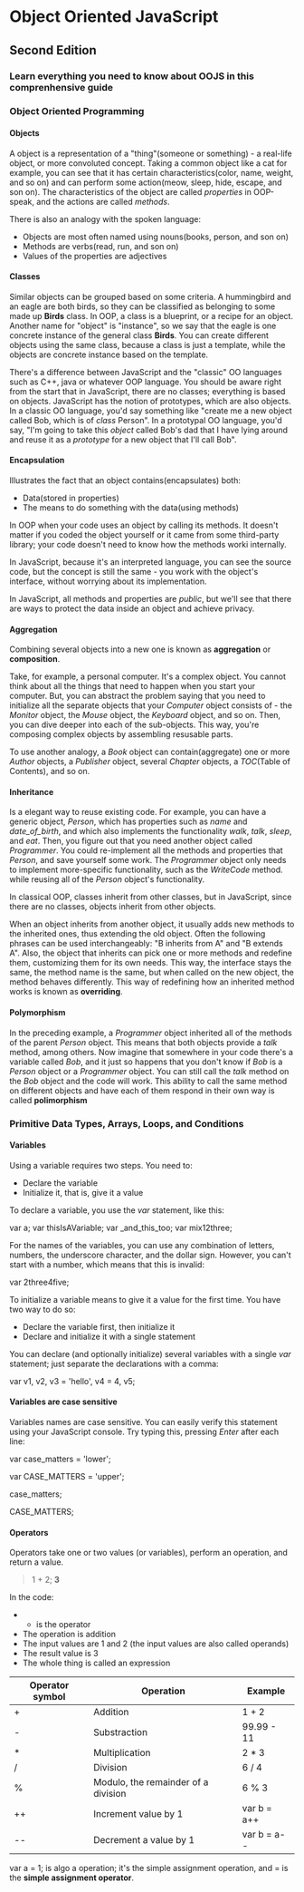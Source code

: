 # Object Oriented JavaScript
## Second Edition
### Learn everything you need to know about OOJS in this comprenhensive guide

### Object Oriented Programming
#### Objects

A object is a representation of a "thing"(someone or something) - a real-life object, or more convoluted concept. Taking a common object like a cat for example, you can see that it has certain characteristics(color, name, weight, and so on) and can perform some action(meow, sleep, hide, escape, and son on). The characteristics of the object are called *properties* in OOP-speak, and the actions are called *methods*.

There is also an analogy with the spoken language:

* Objects are most often named using nouns(books, person, and son on)
* Methods are verbs(read, run, and son on)
* Values of the properties are adjectives

#### Classes

Similar objects can be grouped based on some criteria. A hummingbird and an eagle are both birds, so they can be classified as belonging to some made up **Birds** class. In OOP, a class is a blueprint, or a recipe for an object. Another name for "object" is "instance", so we say that the eagle is one concrete instance of the general class **Birds**. You can create different objects using the same class, because a class is just a template, while the objects are concrete instance based on the template.

There's a difference between JavaScript and the "classic" OO languages such as C++, java or whatever OOP language. You should be aware right from the start that in JavaScript, there are no classes; everything is based on objects. JavaScript has the notion of prototypes, which are also objects. 
In a classic OO language, you'd say something like "create me a new object called Bob, which is of *class* Person". In a prototypal OO language, you'd say, "I'm going to take this *object* called Bob's dad that I have lying around and reuse it as a *prototype* for a new object that I'll call Bob".

#### Encapsulation

Illustrates the fact that an object contains(encapsulates) both:

* Data(stored in properties)
* The means to do something with the data(using methods)

In OOP when your code uses an object by calling its methods. It doesn't matter if you coded the object yourself or it came from some third-party library; your code doesn't need to know how the methods worki internally. 

In JavaScript, because it's an interpreted language, you can see the source code, but the concept is still the same - you work with the object's interface, without worrying about its implementation.

In JavaScript, all methods and properties are *public*, but we'll see that there are ways to protect the data inside an object and achieve privacy.

#### Aggregation

Combining several objects into a new one is known as **aggregation** or **composition**. 

Take, for example, a personal computer. It's a complex object. You cannot think about all the things that need to happen when you start your computer. But, you can abstract the problem saying that you need to initialize all the separate objects that your *Computer* object consists of - the *Monitor* object, the *Mouse* object, the *Keyboard* object, and so on. Then, you can dive deeper into each of the sub-objects. This way, you're composing complex objects by assembling resusable parts.

To use another analogy, a *Book* object can contain(aggregate) one or more *Author* objects, a *Publisher* object, several *Chapter* objects, a *TOC*(Table of Contents), and so on.

#### Inheritance

Is a elegant way to reuse existing code. For example, you can have a generic object, *Person*, which has properties such as *name* and *date_of_birth*, and which also implements the functionality *walk*, *talk*, *sleep*, and *eat*. Then, you figure out that you need another object called *Programmer*. You could re-implement all the methods and properties that *Person*, and save yourself some work. The *Programmer* object only needs to implement more-specific functionality, such as the *WriteCode* method. while reusing all of the *Person* object's functionality.

In classical OOP, classes inherit from other classes, but in JavaScript, since there are no classes, objects inherit from other objects.

When an object inherits from another object, it usually adds new methods to the inherited ones, thus extending the old object. Often the following phrases can be used interchangeably: "B inherits from A" and "B extends A". Also, the object that inherits can pick one or more methods and redefine them, customizing them for its own needs. This way, the interface stays the same, the method name is the same, but when called on the new object, the method behaves differently. This way of redefining how an inherited method works is known as **overriding**.

#### Polymorphism

In the preceding example, a *Programmer* object inherited all of the methods of the parent *Person* object. This means that both objects provide a *talk* method, among others. Now imagine that somewhere in your code there's a variable called *Bob*, and it just so happens that you don't know if *Bob* is a *Person* object or a *Programmer* object. You can still call the *talk* method on the *Bob* object and the code will work. This ability to call the same method on different objects and have each of them respond in their own way is called **polimorphism**

### Primitive Data Types, Arrays, Loops, and Conditions
#### Variables

Using a variable requires two steps. You need to:

* Declare the variable
* Initialize it, that is, give it a value

To declare a variable, you use the *var* statement, like this:

var a;
var thisIsAVariable;
var _and_this_too;
var mix12three;

For the names of the variables, you can use any combination of letters, numbers, the underscore character, and the dollar sign. However, you can't start with a number, which means that this is invalid:

var 2three4five;

To initialize a variable means to give it a value for the first time. You have two way to do so:

* Declare the variable first, then initialize it
* Declare and initialize it with a single statement

You can declare (and optionally initialize) several variables with a single *var* statement; just separate the declarations with a comma:

var v1, v2, v3 = 'hello', v4 = 4, v5;

#### Variables are case sensitive

Variables names are case sensitive. You can easily verify this statement using your JavaScript console. Try typing this, pressing *Enter* after each line:

var case_matters = 'lower';

var CASE_MATTERS = 'upper';

case_matters;

CASE_MATTERS;

#### Operators

Operators take one or two values (or variables), perform an operation, and return a value.

> 1 + 2;
**3**

In the code:

* + is the operator
* The operation is addition
* The input values are 1 and 2 (the input values are also called operands)
* The result value is 3
* The whole thing is called an expression

| Operator symbol | Operation                           | Example     |
|-----------------|-------------------------------------|-------------|
| +               | Addition                            | 1 + 2       |
| -               | Substraction                        | 99.99 - 11  |
| *               | Multiplication                      | 2 * 3       |
| /               | Division                            | 6 / 4       |
| %               | Modulo, the remainder of a division | 6 % 3       |
| ++              | Increment value by 1                | var b = a++ |
| --              | Decrement a value by 1              | var b = a-- |

var a = 1; is algo a operation; it's the simple assignment operation, and =  is the **simple assignment operator**.


